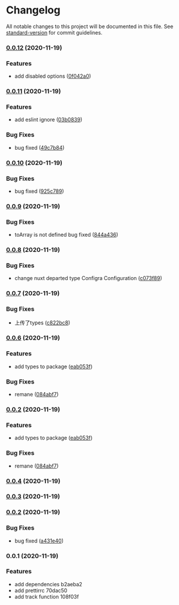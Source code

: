 # Changelog

All notable changes to this project will be documented in this file. See [standard-version](https://github.com/conventional-changelog/standard-version) for commit guidelines.

### [0.0.12](https://github.com/jimizai/nuxt-analytics/compare/v0.0.11...v0.0.12) (2020-11-19)


### Features

* add disabled options ([0f042a0](https://github.com/jimizai/nuxt-analytics/commit/0f042a012d0dcffc19556610d4cd43cf4b2d9932))

### [0.0.11](https://github.com/jimizai/nuxt-analytics/compare/v0.0.10...v0.0.11) (2020-11-19)


### Features

* add eslint ignore ([03b0839](https://github.com/jimizai/nuxt-analytics/commit/03b0839cdd4961a0e24024a65dff337034e78d86))


### Bug Fixes

* bug fixed ([49c7b84](https://github.com/jimizai/nuxt-analytics/commit/49c7b846cb47d814b9fa3487ea6db489eff15c7c))

### [0.0.10](https://github.com/jimizai/nuxt-analytics/compare/v0.0.9...v0.0.10) (2020-11-19)


### Bug Fixes

* bug fixed ([925c789](https://github.com/jimizai/nuxt-analytics/commit/925c789531cf4a57b01df05d1362e02ca37e20e8))

### [0.0.9](https://github.com/jimizai/nuxt-analytics/compare/v0.0.8...v0.0.9) (2020-11-19)


### Bug Fixes

* toArray is not defined bug fixed ([844a436](https://github.com/jimizai/nuxt-analytics/commit/844a4361c1f8f6cf2f64e6d651b47d57bd96a6f7))

### [0.0.8](https://github.com/jimizai/nuxt-analytics/compare/v0.0.7...v0.0.8) (2020-11-19)


### Bug Fixes

* change nuxt departed type Configra Configuration ([c073f89](https://github.com/jimizai/nuxt-analytics/commit/c073f894d3633e52c17cb6ab2747ad446b607109))

### [0.0.7](https://github.com/jimizai/nuxt-analytics/compare/v0.0.6...v0.0.7) (2020-11-19)


### Bug Fixes

* 上传了types ([c822bc8](https://github.com/jimizai/nuxt-analytics/commit/c822bc8d462ffcdcb7533a88b2f6a5e46578f7c1))

### [0.0.6](https://github.com/jimizai/nuxt-analytics/compare/v0.0.4...v0.0.6) (2020-11-19)


### Features

* add types to package ([eab053f](https://github.com/jimizai/nuxt-analytics/commit/eab053f527c7429cec636b224347b5d3bc650623))


### Bug Fixes

* remane ([084abf7](https://github.com/jimizai/nuxt-analytics/commit/084abf78d19134f2da94fa85dd3d33f6396c2f01))

### [0.0.2](https://github.com/jimizai/nuxt-analytics/compare/v0.0.4...v0.0.2) (2020-11-19)


### Features

* add types to package ([eab053f](https://github.com/jimizai/nuxt-analytics/commit/eab053f527c7429cec636b224347b5d3bc650623))


### Bug Fixes

* remane ([084abf7](https://github.com/jimizai/nuxt-analytics/commit/084abf78d19134f2da94fa85dd3d33f6396c2f01))

### [0.0.4](https://github.com/jimizai/nuxt-analytics/compare/v0.0.3...v0.0.4) (2020-11-19)

### [0.0.3](https://github.com/jimizai/nuxt-analytics/compare/v0.0.2...v0.0.3) (2020-11-19)

### [0.0.2](https://github.com/jimizai/nuxt-analytics/compare/v0.0.1...v0.0.2) (2020-11-19)


### Bug Fixes

* bug fixed ([a431e40](https://github.com/jimizai/nuxt-analytics/commit/a431e40efeea39cc798b5b75a1f592b9185252f3))

### 0.0.1 (2020-11-19)


### Features

* add dependencies b2aeba2
* add prettirrc 70dac50
* add track function 108f03f
